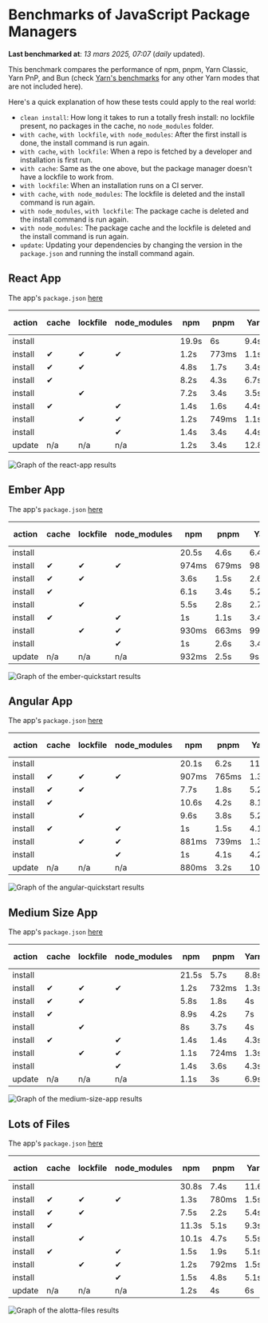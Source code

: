 # Benchmarks of JavaScript Package Managers

**Last benchmarked at**: _13 mars 2025, 07:07_ (_daily_ updated).

This benchmark compares the performance of npm, pnpm, Yarn Classic, Yarn PnP, and Bun (check [Yarn's benchmarks](https://yarnpkg.com/benchmarks) for any other Yarn modes that are not included here).

Here's a quick explanation of how these tests could apply to the real world:

- `clean install`: How long it takes to run a totally fresh install: no lockfile present, no packages in the cache, no `node_modules` folder.
- `with cache`, `with lockfile`, `with node_modules`: After the first install is done, the install command is run again.
- `with cache`, `with lockfile`: When a repo is fetched by a developer and installation is first run.
- `with cache`: Same as the one above, but the package manager doesn't have a lockfile to work from.
- `with lockfile`: When an installation runs on a CI server.
- `with cache`, `with node_modules`: The lockfile is deleted and the install command is run again.
- `with node_modules`, `with lockfile`: The package cache is deleted and the install command is run again.
- `with node_modules`: The package cache and the lockfile is deleted and the install command is run again.
- `update`: Updating your dependencies by changing the version in the `package.json` and running the install command again.

## React App

The app's `package.json` [here](./fixtures/react-app/package.json)

| action  | cache | lockfile | node_modules| npm | pnpm | Yarn | Yarn PnP | Bun |
| ---     | ---   | ---      | ---         | --- | ---  | ---  | ---      | --- |
| install |       |          |             | 19.9s | 6s | 9.4s | 4.4s | 1.7s |
| install | ✔     | ✔        | ✔           | 1.2s | 773ms | 1.1s | n/a | 36ms |
| install | ✔     | ✔        |             | 4.8s | 1.7s | 3.4s | 945ms | 448ms |
| install | ✔     |          |             | 8.2s | 4.3s | 6.7s | 4.1s | 427ms |
| install |       | ✔        |             | 7.2s | 3.4s | 3.5s | 955ms | 421ms |
| install | ✔     |          | ✔           | 1.4s | 1.6s | 4.4s | n/a | 35ms |
| install |       | ✔        | ✔           | 1.2s | 749ms | 1.1s | n/a | 32ms |
| install |       |          | ✔           | 1.4s | 3.4s | 4.4s | n/a | 32ms |
| update  | n/a | n/a | n/a | 1.2s | 3.4s | 12.8s | 6.2s | 36ms |

<img alt="Graph of the react-app results" src="results/img/react-app.svg" />

## Ember App

The app's `package.json` [here](./fixtures/ember-quickstart/package.json)

| action  | cache | lockfile | node_modules| npm | pnpm | Yarn | Yarn PnP | Bun |
| ---     | ---   | ---      | ---         | --- | ---  | ---  | ---      | --- |
| install |       |          |             | 20.5s | 4.6s | 6.4s | 3.6s | 1s |
| install | ✔     | ✔        | ✔           | 974ms | 679ms | 981ms | n/a | 28ms |
| install | ✔     | ✔        |             | 3.6s | 1.5s | 2.6s | 852ms | 361ms |
| install | ✔     |          |             | 6.1s | 3.4s | 5.2s | 3.2s | 365ms |
| install |       | ✔        |             | 5.5s | 2.8s | 2.7s | 852ms | 337ms |
| install | ✔     |          | ✔           | 1s | 1.1s | 3.4s | n/a | 27ms |
| install |       | ✔        | ✔           | 930ms | 663ms | 993ms | n/a | 25ms |
| install |       |          | ✔           | 1s | 2.6s | 3.4s | n/a | 25ms |
| update  | n/a | n/a | n/a | 932ms | 2.5s | 9s | 4.5s | 28ms |

<img alt="Graph of the ember-quickstart results" src="results/img/ember-quickstart.svg" />

## Angular App

The app's `package.json` [here](./fixtures/angular-quickstart/package.json)

| action  | cache | lockfile | node_modules| npm | pnpm | Yarn | Yarn PnP | Bun |
| ---     | ---   | ---      | ---         | --- | ---  | ---  | ---      | --- |
| install |       |          |             | 20.1s | 6.2s | 11.7s | 4.4s | 1.7s |
| install | ✔     | ✔        | ✔           | 907ms | 765ms | 1.3s | n/a | 30ms |
| install | ✔     | ✔        |             | 7.7s | 1.8s | 5.2s | 1.2s | 893ms |
| install | ✔     |          |             | 10.6s | 4.2s | 8.1s | 4s | 848ms |
| install |       | ✔        |             | 9.6s | 3.8s | 5.2s | 1.2s | 852ms |
| install | ✔     |          | ✔           | 1s | 1.5s | 4.1s | n/a | 30ms |
| install |       | ✔        | ✔           | 881ms | 739ms | 1.3s | n/a | 28ms |
| install |       |          | ✔           | 1s | 4.1s | 4.2s | n/a | 27ms |
| update  | n/a | n/a | n/a | 880ms | 3.2s | 10.3s | 4.2s | 34ms |

<img alt="Graph of the angular-quickstart results" src="results/img/angular-quickstart.svg" />

## Medium Size App

The app's `package.json` [here](./fixtures/medium-size-app/package.json)

| action  | cache | lockfile | node_modules| npm | pnpm | Yarn | Yarn PnP | Bun |
| ---     | ---   | ---      | ---         | --- | ---  | ---  | ---      | --- |
| install |       |          |             | 21.5s | 5.7s | 8.8s | 4.6s | 1.3s |
| install | ✔     | ✔        | ✔           | 1.2s | 732ms | 1.3s | n/a | 33ms |
| install | ✔     | ✔        |             | 5.8s | 1.8s | 4s | 1.1s | 525ms |
| install | ✔     |          |             | 8.9s | 4.2s | 7s | 4.1s | 486ms |
| install |       | ✔        |             | 8s | 3.7s | 4s | 1.1s | 488ms |
| install | ✔     |          | ✔           | 1.4s | 1.4s | 4.3s | n/a | 33ms |
| install |       | ✔        | ✔           | 1.1s | 724ms | 1.3s | n/a | 31ms |
| install |       |          | ✔           | 1.4s | 3.6s | 4.3s | n/a | 30ms |
| update  | n/a | n/a | n/a | 1.1s | 3s | 6.9s | 4.2s | 41ms |

<img alt="Graph of the medium-size-app results" src="results/img/medium-size-app.svg" />

## Lots of Files

The app's `package.json` [here](./fixtures/alotta-files/package.json)

| action  | cache | lockfile | node_modules| npm | pnpm | Yarn | Yarn PnP | Bun |
| ---     | ---   | ---      | ---         | --- | ---  | ---  | ---      | --- |
| install |       |          |             | 30.8s | 7.4s | 11.6s | 5.4s | 1.8s |
| install | ✔     | ✔        | ✔           | 1.3s | 780ms | 1.5s | n/a | 42ms |
| install | ✔     | ✔        |             | 7.5s | 2.2s | 5.4s | 1.3s | 732ms |
| install | ✔     |          |             | 11.3s | 5.1s | 9.3s | 4.9s | 727ms |
| install |       | ✔        |             | 10.1s | 4.7s | 5.5s | 1.3s | 728ms |
| install | ✔     |          | ✔           | 1.5s | 1.9s | 5.1s | n/a | 41ms |
| install |       | ✔        | ✔           | 1.2s | 792ms | 1.5s | n/a | 38ms |
| install |       |          | ✔           | 1.5s | 4.8s | 5.1s | n/a | 38ms |
| update  | n/a | n/a | n/a | 1.2s | 4s | 6s | 4.9s | 89ms |

<img alt="Graph of the alotta-files results" src="results/img/alotta-files.svg" />